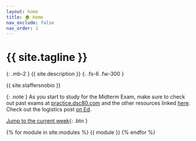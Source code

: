 ```yaml
---
layout: home
title: 🏠 Home
nav_exclude: false
nav_order: 1
---
```


# {{ site.tagline }}
{: .mb-2 }
{{ site.description }}
{: .fs-6 .fw-300 }

<!-- for the old icon: >
 <!-- <img src='favicon.ico' style='vertical-align: text-top' width=37> -->

{{ site.staffersnobio }}

{: .note }
As you start to study for the Midterm Exam, make sure to check out past exams at [practice.dsc80.com](https://practice.dsc80.com) and the other resources linked [here](resources). Check out the logistics post [on Ed](https://edstem.org/us/courses/32057/discussion/2579020).

[Jump to the current week](#week-5-missingness-mechanisms-and-imputation){: .btn }

{% for module in site.modules %}
{{ module }}
{% endfor %}

<!-- <center>
<iframe src="10-80-enrollment.html" scrolling="no" style="border:none;" seamless="seamless" height="480" width="100%">
</center> -->